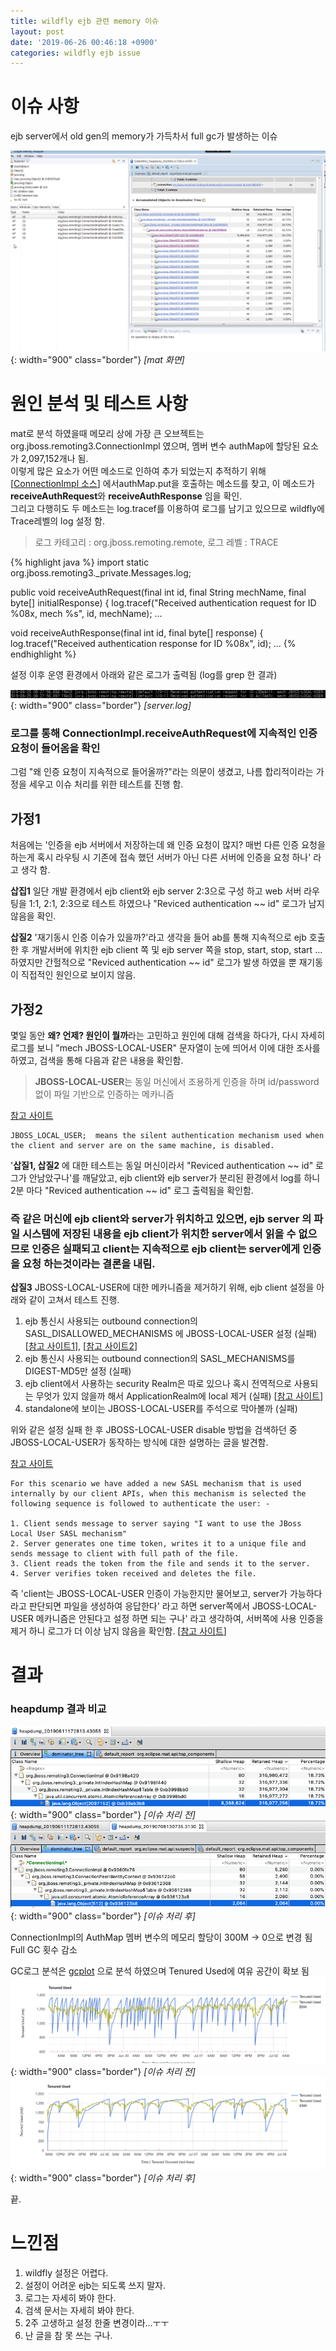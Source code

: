 ```yaml
---
title: wildfly ejb 관련 memory 이슈
layout: post
date: '2019-06-26 00:46:18 +0900'
categories: wildfly ejb issue
---
```


# 이슈 사항
ejb server에서  old gen의 memory가 가득차서 full gc가 발생하는 이슈 

![메모리분석](/assets/post/2019-06-25-wildfly-ejb-memory/IMG_3070.JPG){: width="900" class="border"}
*[mat 화면]*

# 원인 분석 및 테스트 사항
mat로 분석 하였을때 메모리 상에 가장 큰 오브젝트는 org.jboss.remoting3.ConnectionImpl 였으며,   멤버 변수  authMap에 할당된 요소가 2,097,152개나 됨.  
이렇게 많은 요소가 어떤 메소드로 인하여 추가 되었는지 추적하기 위해  [[ConnectionImpl 소스](https://github.com/jboss-remoting/jboss-remoting/blob/master/src/main/java/org/jboss/remoting3/ConnectionImpl.java)] 에서authMap.put을 호출하는 메소드를  찾고, 이 메소드가 **receiveAuthRequest**와 **receiveAuthResponse** 임을 확인.  
그리고 다행히도 두 메소드는 log.tracef를 이용하여 로그를 남기고 있으므로 wildfly에 Trace레벨의 log 설정 함.
> 로그 카테고리 : org.jboss.remoting.remote, 로그 레벨 : TRACE

{% highlight java %}
import static org.jboss.remoting3._private.Messages.log;

public void receiveAuthRequest(final int id, final String mechName, final byte[] initialResponse) {
        log.tracef("Received authentication request for ID %08x, mech %s", id, mechName);
				...
	
void receiveAuthResponse(final int id, final byte[] response) {
        log.tracef("Received authentication response for ID %08x", id);
				...
{% endhighlight %}

설정 이후 운영 환경에서 아래와 같은 로그가 출력됨 (log를 grep 한 결과)

![서버로그](/assets/post/2019-06-25-wildfly-ejb-memory/log.png){: width="900" class="border"}
*[server.log]*

###  로그를 통해 ConnectionImpl.receiveAuthRequest에 지속적인 인증 요청이 들어옴을 확인

그럼 "왜 인증 요청이 지속적으로 들어올까?"라는 의문이 생겼고, 나름 합리적이라는 가정을 세우고 이슈 처리를 위한 테스트를 진행 함.

## 가정1
처음에는  '인증을  ejb 서버에서 저장하는데 왜 인증 요청이 많지? 매번 다른 인증 요청을 하는게 혹시 라우팅 시 기존에 접속 했던 서버가 아닌 다른 서버에 인증을 요청 하나' 라고 생각 함.

**삽집1**  일단 개발 환경에서 ejb client와 ejb server 2:3으로 구성 하고 web 서버 라우팅을 1:1, 2:1, 2:3으로  테스트 하였으나 "Reviced authentication ~~ id" 로그가 남지 않음을 확인.

**삽질2** '재기동시 인증 이슈가 있을까?'라고 생각을 들어 ab를 통해 지속적으로 ejb 호출 한 후 개발서버에 위치한 ejb client 쪽 및 ejb server 쪽을 stop, start, stop, start ... 하였지만 간헐적으로 "Reviced authentication ~~ id" 로그가 발생 하였을 뿐 재기동이 직접적인 원인으로 보이지 않음.

## 가정2
몇일 동안 **왜? 언제? 원인이 뭘까**라는 고민하고 원인에 대해 검색을 하다가, 다시 자세히 로그를 보니  "mech JBOSS-LOCAL-USER" 문자열이 눈에 띄어서 이에 대한 조사를 하였고, 검색을 통해 다음과 같은 내용을 확인함.
> **JBOSS-LOCAL-USER**는 동일 머신에서 조용하게 인증을 하며  id/password 없이 파일 기반으로 인증하는 메카니즘

[참고 사이트](https://docs.jboss.org/author/display/EJBCLIENT/Overview+of+Client+properties)
```
JBOSS_LOCAL_USER;  means the silent authentication mechanism used when the client and server are on the same machine, is disabled.
```

'**삽질1, 삽질2** 에 대한 테스트는 동일 머신이라서 "Reviced authentication ~~ id" 로그가 안남았구나'를 깨달았고, ejb client와 ejb server가 분리된 환경에서 log를 하니 2분 마다 "Reviced authentication ~~ id" 로그 출력됨을 확인함.

### 즉 같은 머신에 ejb client와 server가 위치하고 있으면, ejb server 의 파일 시스템에 저장된 내용을 ejb client가 위치한 server에서 읽을 수 없으므로 인증은 실패되고 client는 지속적으로 ejb client는 server에게 인증을 요청 하는것이라는 결론을 내림.


**삽질3** JBOSS-LOCAL-USER에 대한 메카니즘을 제거하기 위해,  ejb client 설정을 아래와 같이 고쳐서 테스트 진행.

1. ejb 통신시 사용되는  outbound connection의 SASL_DISALLOWED_MECHANISMS 에 JBOSS-LOCAL-USER 설정 (실패)  [[참고 사이트1](https://access.redhat.com/documentation/en-us/red_hat_jboss_enterprise_application_platform/7.0/html/configuration_guide/reference_material#remoting_attributes)], [[참고 사이트2](https://docs.jboss.org/xnio/3.0/api/org/xnio/Options.html)]
2. ejb 통신시 사용되는  outbound connection의 	SASL_MECHANISMS를 DIGEST-MD5만 설정 (실패)
3. ejb client에서 사용하는 security Realm은 따로 있으나 혹시 전역적으로 사용되는 무엇가 있지 않을까 해서 ApplicationRealm에 local 제거 (실패) [[참고 사이트](https://access.redhat.com/documentation/en-us/jboss_enterprise_application_platform/6/html/administration_and_configuration_guide/remove_silent_authentication_from_the_default_security_realm)]
4. standalone에 보이는 JBOSS-LOCAL-USER를 주석으로 막아볼까 (실패)

위와 같은 설정 실패 한 후  JBOSS-LOCAL-USER disable 방법을 검색하던 중 JBOSS-LOCAL-USER가 동작하는 방식에 대한 설명하는 글을 발견함.

[참고 사이트](https://developer.jboss.org/wiki/AS710Beta1-SecurityEnabledByDefault)
```
For this scenario we have added a new SASL mechanism that is used internally by our client APIs, when this mechanism is selected the following sequence is followed to authenticate the user: -

1. Client sends message to server saying "I want to use the JBoss Local User SASL mechanism"
2. Server generates one time token, writes it to a unique file and sends message to client with full path of the file.
3. Client reads the token from the file and sends it to the server.
4. Server verifies token received and deletes the file.
```

즉 'client는 JBOSS-LOCAL-USER 인증이 가능한지만 물어보고,  server가 가능하다 라고 판단되면 파일을 생성하여 응답한다' 라고 하면 server쪽에서 JBOSS-LOCAL-USER 메카니즘은 안된다고 설정 하면 되는 구나' 라고 생각하여, 서버쪽에 사용 인증을 제거 하니 로그가 더 이상 남지 않음을 확인함. 
[[참고 사이트](https://access.redhat.com/documentation/en-us/jboss_enterprise_application_platform/6/html/administration_and_configuration_guide/remove_silent_authentication_from_the_default_security_realm)]


# 결과
### heapdump 결과 비교
![이슈 처리 전](/assets/post/2019-06-25-wildfly-ejb-memory/oldheapdump.png){: width="900" class="border"} *[이슈 처리 전]*
![이슈 처리 후](/assets/post/2019-06-25-wildfly-ejb-memory/currentheapdump.png){: width="900" class="border"} *[이슈 처리 후]*

ConnectionImpl의 AuthMap 멤버 변수의 메모리 할당이 300M -> 0으로 변경 됨
Full GC 횟수 감소 

GC로그 분석은 [gcplot](https://gcplot.com/) 으로 분석 하였으며 Tenured Used에 여유 공간이 확보 됨
![이슈 처리 전](/assets/post/2019-06-25-wildfly-ejb-memory/oldtenuredUsed.png){: width="900" class="border"} *[이슈 처리 전]*
![이슈 처리 후](/assets/post/2019-06-25-wildfly-ejb-memory/currenttenuredUsed.png){: width="900" class="border"} *[이슈 처리 후]*


끝.
# 느낀점
 1. wildfly 설정은 어렵다. 
 2. 설정이 어려운 ejb는 되도록 쓰지 말자. 
 3. 로그는 자세히 봐야 한다.
 3. 검색 문서는 자세히 봐야 한다.
 4. 2주 고생하고 설정 한줄 변경이라...ㅜㅜ
 5. 난 글을 참 못 쓰는 구나.